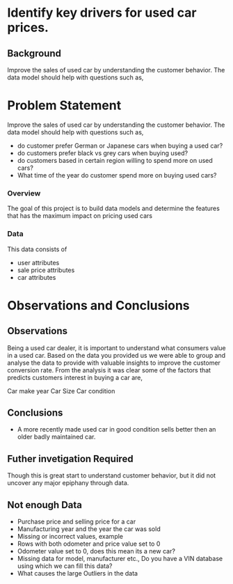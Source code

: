 # Identify key drivers for used car prices.

## Background
Improve the sales of used car by understanding the customer behavior. The data model should help with questions such as,

# Problem Statement 
Improve the sales of used car by understanding the customer behavior. The data model should help with questions such as,

- do customer prefer German or Japanese cars when buying a used car?
- do customers prefer black vs grey cars when buying used?
- do customers based in certain region willing to spend more on used cars?
- What time of the year do customer spend more on buying used cars?

### Overview

The goal of this project is to build data models and determine the features that has the maximum impact on pricing used cars 

### Data

This data consists of 
- user attributes 
- sale price attributes 
- car attributes 

# Observations and Conclusions

## Observations

Being a used car dealer, it is important to understand what consumers value in a used car. Based on the data you provided us we were able to group and analyse the data to provide with valuable insights to improve the customer conversion rate. From the analysis it was clear some of the factors that predicts customers interest in buying a car are,

Car make year
Car Size
Car condition 

## Conclusions
- A more recently made used car in good condition sells better then an older badly maintained car.

## Futher invetigation Required
Though this is great start to understand customer behavior, but it did not uncover any major epiphany through data. 

## Not enough Data
- Purchase price and selling price for a car
- Manufacturing year and the year the car was sold
- Missing or incorrect values, example
- Rows with both odometer and price value set to 0
- Odometer value set to 0, does this mean its a new car?
- Missing data for model, manufacturer etc., Do you have a VIN database using which we can fill this data?
- What causes the large Outliers in the data